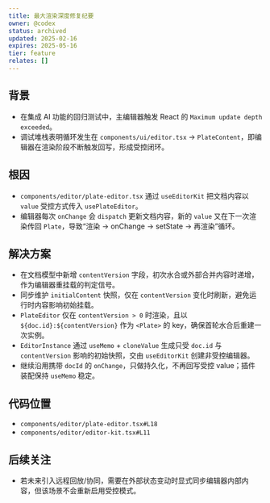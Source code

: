 ```yaml
---
title: 最大渲染深度修复纪要
owner: @codex
status: archived
updated: 2025-02-16
expires: 2025-05-16
tier: feature
relates: []
---
```


## 背景

- 在集成 AI 功能的回归测试中，主编辑器触发 React 的 `Maximum update depth exceeded`。
- 调试堆栈表明循环发生在 `components/ui/editor.tsx` → `PlateContent`，即编辑器在渲染阶段不断触发回写，形成受控闭环。

## 根因

- `components/editor/plate-editor.tsx` 通过 `useEditorKit` 把文档内容以 `value` 受控方式传入 `usePlateEditor`。
- 编辑器每次 `onChange` 会 `dispatch` 更新文档内容，新的 `value` 又在下一次渲染传回 `Plate`，导致“渲染 → onChange → setState → 再渲染”循环。

## 解决方案

- 在文档模型中新增 `contentVersion` 字段，初次水合或外部合并内容时递增，作为编辑器重挂载的判定信号。
- 同步维护 `initialContent` 快照，仅在 `contentVersion` 变化时刷新，避免运行时内容影响初始挂载。
- `PlateEditor` 仅在 `contentVersion > 0` 时渲染，且以 `${doc.id}:${contentVersion}` 作为 `<Plate>` 的 key，确保首轮水合后重建一次实例。
- `EditorInstance` 通过 `useMemo` + `cloneValue` 生成只受 `doc.id` 与 `contentVersion` 影响的初始快照，交由 `useEditorKit` 创建非受控编辑器。
- 继续沿用携带 `docId` 的 `onChange`，只做持久化，不再回写受控 value；插件装配保持 `useMemo` 稳定。

## 代码位置

- `components/editor/plate-editor.tsx#L18`
- `components/editor/editor-kit.tsx#L11`

## 后续关注

- 若未来引入远程回放/协同，需要在外部状态变动时显式同步编辑器内部内容，但该场景不会重新启用受控模式。
